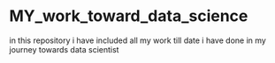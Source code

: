 # MY_work_toward_data_science
in this repository i have included all my work till date i have done in my journey towards data scientist
